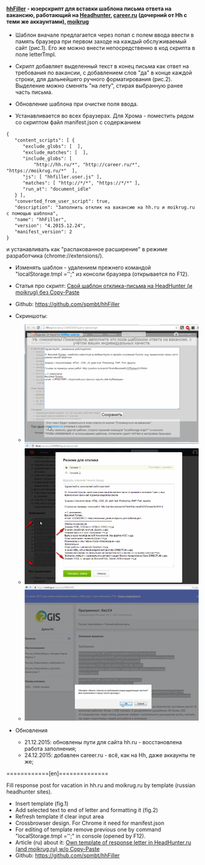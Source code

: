 #### [hhFiller](https://greasyfork.org/ru/scripts/10338-hhfiller) - юзерскрипт для вставки шаблона письма ответа на вакансию, работающий на [Headhunter](http://hh.ru), [career.ru](http://career.ru) (дочерний от Hh с теми же аккаунтами), [moikrug](http://moikrug.ru)

* Шаблон вначале предлагается через попап с полем ввода ввести в память браузера при первом заходе на каждый обслуживаемый сайт (рис.1). Его же можно внести непосредственно в код скрипта в поле letterTmpl.

* Скрипт добавляет выделенный текст в конец письма как ответ на требования по вакансии, с добавлением слов "да" в конце каждой строки, для дальнейшего ручного форматирования (рис.2). Выделение можно сменять "на лету", стирая выбранную ранее часть письма.

* Обновление шаблона при очистке поля ввода.

* Устанавливается во всех браузерах. Для Хрома - поместить рядом со скриптом файл manifest.json с содержанием
```
{
   "content_scripts": [ {
      "exclude_globs": [  ],
      "exclude_matches": [  ],
      "include_globs": [
		  "http://hh.ru/*", "http://career.ru/*", "https://moikrug.ru/*"  ],
      "js": [ "hhfiller.user.js" ],
      "matches": [ "http://*/*", "https://*/*" ],
      "run_at": "document_idle"
   } ],
   "converted_from_user_script": true,
   "description": "Заполнить отклик на вакансию на hh.ru и moikrug.ru с помощью шаблона",
   "name": "hhFiller",
   "version": "4.2015.12.24",
   "manifest_version": 2
}
```
и устанавливать как "распакованное расширение" в режиме разработчика (chrome://extensions/).

* Изменять шаблон - удалением прежнего командой "localStorage.tmpl ='';" из консоли браузера (открывается по F12).

* Статья про скрипт: [Свой шаблон отклика-письма на HeadHunter (и moikrug) без Copy-Paste](http://habrahabr.ru/post/259881/)

* Github: https://github.com/spmbt/hhFiller

* Скриншоты:
    * ![Заполнить шаблон вначале / Fill template in first view](img/hhFiller-FillTemplate-20150609.png)
    * ![Автоввод выделенного текста в конец шаблона / Auto insert selected text in the end of template](img/hhFiller-selReqs-hh-20150610.png)
    * ![Запрос подтверждения на вставку на moikrug / Confirm after select text in site moikrug.ru](img/hhFiller-selectReqs-20150610.png)

* Обновления
    * 21.12.2015: обновлены пути для сайта hh.ru - восстановлена работа заполнения;
    * 24.12.2015: добавлен career.ru - всё, как на Hh, даже аккаунты те же;

============[en]==============

Fill response post for vacation in hh.ru and moikrug.ru by template (russian headhunter sites).

* Insert template (fig.1)
* Add selected text to end of letter and formatting it (fig.2)
* Refresh template if clear input area
* Crossbrowser design. For Chrome it need for manifest.json
* For editing of template remove previous one by command "localStorage.tmpl ='';" in console (opened by F12).
* Article (ru) about it: [Own template of response letter in HeadHunter.ru (and moikrug.ru) w/o Copy-Paste](http://habrahabr.ru/post/259881/)
* Github: https://github.com/spmbt/hhFiller